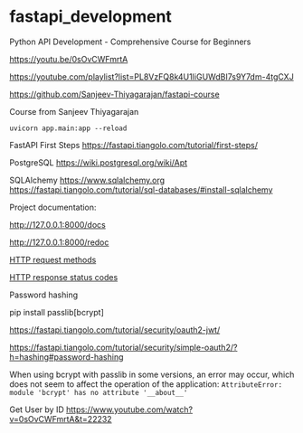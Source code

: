# fastapi_development

Python API Development - Comprehensive Course for Beginners 

https://youtu.be/0sOvCWFmrtA

https://youtube.com/playlist?list=PL8VzFQ8k4U1IiGUWdBI7s9Y7dm-4tgCXJ

https://github.com/Sanjeev-Thiyagarajan/fastapi-course

Course from Sanjeev Thiyagarajan

```
uvicorn app.main:app --reload
```

FastAPI First Steps https://fastapi.tiangolo.com/tutorial/first-steps/

PostgreSQL https://wiki.postgresql.org/wiki/Apt

SQLAlchemy https://www.sqlalchemy.org 
https://fastapi.tiangolo.com/tutorial/sql-databases/#install-sqlalchemy

Project documentation: 

http://127.0.0.1:8000/docs

http://127.0.0.1:8000/redoc

[HTTP request methods](https://developer.mozilla.org/en-US/docs/Web/HTTP/Methods)

[HTTP response status codes](https://developer.mozilla.org/en-US/docs/Web/HTTP/Status)

Password hashing

pip install passlib[bcrypt]

https://fastapi.tiangolo.com/tutorial/security/oauth2-jwt/

https://fastapi.tiangolo.com/tutorial/security/simple-oauth2/?h=hashing#password-hashing

When using bcrypt with passlib in some versions, an error may occur, which does not seem to affect the operation of the application:
`AttributeError: module 'bcrypt' has no attribute '__about__'`

Get User by ID https://www.youtube.com/watch?v=0sOvCWFmrtA&t=22232